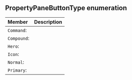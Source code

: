## PropertyPaneButtonType enumeration


| Member	   | Description|
|:-------------|:-------|
|`Command`:       |  |
|`Compound`:       |  |
|`Hero`:       |  |
|`Icon`:       |  |
|`Normal`:       |  |
|`Primary`:       |  |
